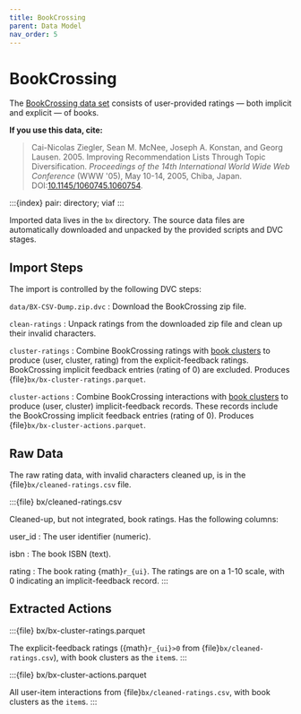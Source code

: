 ```yaml
---
title: BookCrossing
parent: Data Model
nav_order: 5
---
```


# BookCrossing

The [BookCrossing data set](http://www2.informatik.uni-freiburg.de/~cziegler/BX/) consists of user-provided
ratings — both implicit and explicit — of books.

**If you use this data, cite:**

> Cai-Nicolas Ziegler, Sean M. McNee, Joseph A. Konstan, and Georg Lausen. 2005. Improving Recommendation Lists Through Topic Diversification. <cite>Proceedings of the 14th International World Wide Web Conference</cite> (WWW '05), May 10-14, 2005, Chiba, Japan. DOI:[10.1145/1060745.1060754](https://doi.org/10.1145/1060745.1060754).

:::{index} pair: directory; viaf
:::

Imported data lives in the `bx` directory.  The source data files are automatically downloaded and unpacked by
the provided scripts and DVC stages.

## Import Steps

The import is controlled by the following DVC steps:

`data/BX-CSV-Dump.zip.dvc`
:   Download the BookCrossing zip file.

`clean-ratings`
:   Unpack ratings from the downloaded zip file and clean up their invalid characters.

`cluster-ratings`
:   Combine BookCrossing ratings with [book clusters](cluster) to produce (user, cluster, rating) from the explicit-feedback ratings. BookCrossing implicit feedback entries (rating of 0) are excluded. Produces {file}`bx/bx-cluster-ratings.parquet`.

`cluster-actions`
:   Combine BookCrossing interactions with [book clusters](cluster) to produce (user, cluster) implicit-feedback records. These records include the BookCrossing implicit feedback entries (rating of 0). Produces {file}`bx/bx-cluster-actions.parquet`.

## Raw Data

The raw rating data, with invalid characters cleaned up, is in the {file}`bx/cleaned-ratings.csv` file.

:::{file} bx/cleaned-ratings.csv

Cleaned-up, but not integrated, book ratings.  Has the following columns:

user_id
:   The user identifier (numeric).

isbn
:   The book ISBN (text).

rating
:   The book rating {math}`r_{ui}`.  The ratings are on a 1-10 scale, with 0 indicating an implicit-feedback record.
:::

## Extracted Actions

:::{file} bx/bx-cluster-ratings.parquet

The explicit-feedback ratings ({math}`r_{ui}>0` from {file}`bx/cleaned-ratings.csv`), with book clusters as the `item`s.
:::

:::{file} bx/bx-cluster-actions.parquet

All user-item interactions from {file}`bx/cleaned-ratings.csv`, with book clusters as the `item`s.
:::
